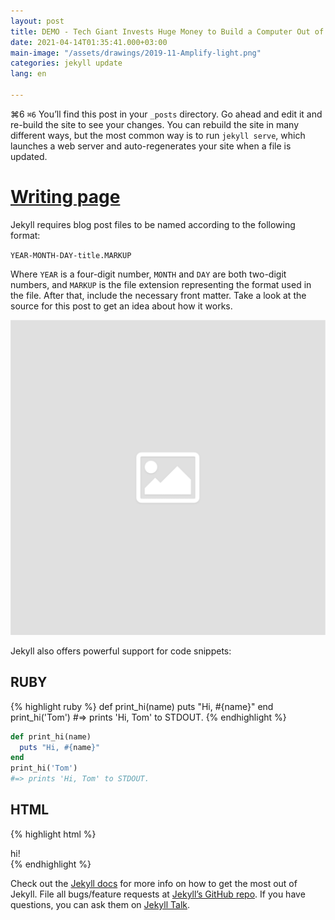 ```yaml
---
layout: post
title: DEMO - Tech Giant Invests Huge Money to Build a Computer Out of Science Fiction
date: 2021-04-14T01:35:41.000+03:00
main-image: "/assets/drawings/2019-11-Amplify-light.png"
categories: jekyll update
lang: en

---
```

⌘6 `⌘6` You’ll find this post in your `_posts` directory. Go ahead and edit it and re-build the site to see your changes. You can rebuild the site in many different ways, but the most common way is to run `jekyll serve`, which launches a web server and auto-regenerates your site when a file is updated.

# [Writing page](/writing)

Jekyll requires blog post files to be named according to the following format:

`YEAR-MONTH-DAY-title.MARKUP`

Where `YEAR` is a four-digit number, `MONTH` and `DAY` are both two-digit numbers, and `MARKUP` is the file extension representing the format used in the file. After that, include the necessary front matter. Take a look at the source for this post to get an idea about how it works.

![](/assets/placeholder.png)

Jekyll also offers powerful support for code snippets:

## RUBY

{% highlight ruby %}
def print_hi(name)
  puts "Hi, #{name}"
end
print_hi('Tom')
#=> prints 'Hi, Tom' to STDOUT.
{% endhighlight %}

```ruby 
def print_hi(name)
  puts "Hi, #{name}"
end
print_hi('Tom')
#=> prints 'Hi, Tom' to STDOUT.
```


## HTML
{% highlight html %}
<div>hi!</div>
{% endhighlight %}



Check out the [Jekyll docs][jekyll-docs] for more info on how to get the most out of Jekyll. File all bugs/feature requests at [Jekyll’s GitHub repo][jekyll-gh]. If you have questions, you can ask them on [Jekyll Talk][jekyll-talk].

[jekyll-docs]: https://jekyllrb.com/docs/home
[jekyll-gh]:   https://github.com/jekyll/jekyll
[jekyll-talk]: https://talk.jekyllrb.com/